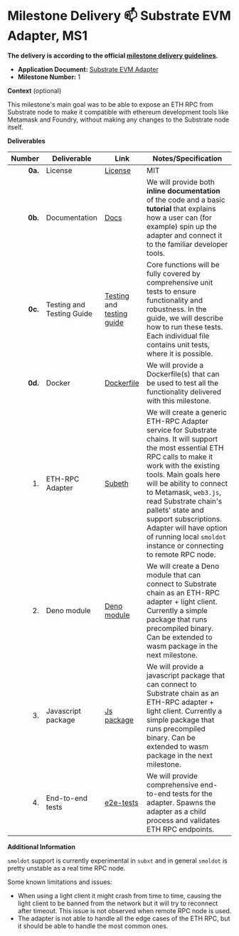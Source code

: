 # Milestone Delivery :mailbox: Substrate EVM Adapter, MS1

**The delivery is according to the official [milestone delivery guidelines](https://github.com/w3f/Grants-Program/blob/master/docs/Support%20Docs/milestone-deliverables-guidelines.md).**  

* **Application Document:** [Substrate EVM Adapter](https://github.com/w3f/Grants-Program/blob/master/applications/substrate-evm-adapter.md)
* **Milestone Number:** 1

**Context** (optional)

This milestone's main goal was to be able to expose an ETH RPC from Substrate node to make it compatible with ethereum development tools like Metamask and Foundry, without making any changes to the Substrate node itself.

**Deliverables**

| Number | Deliverable | Link | Notes/Specification |
| -----: | ----------- | ------------- | ------------- |
| **0a.** | License | [License](https://github.com/subclone/subeth/blob/main/LICENSE) | MIT |
| **0b.** | Documentation | [Docs](https://github.com/subclone/subeth/tree/main/docs) | We will provide both **inline documentation** of the code and a basic **tutorial** that explains how a user can (for example) spin up the adapter and connect it to the familiar developer tools. |
| **0c.** | Testing and Testing Guide | [Testing](https://github.com/subclone/subeth/blob/main/src/tests.rs) and [testing guide](https://github.com/subclone/subeth/blob/main/README.md) | Core functions will be fully covered by comprehensive unit tests to ensure functionality and robustness. In the guide, we will describe how to run these tests. Each individual file contains unit tests, where it is possible. |
| **0d.** | Docker | [Dockerfile](https://github.com/subclone/subeth/blob/main/Dockerfile) | We will provide a Dockerfile(s) that can be used to test all the functionality delivered with this milestone. |
| 1. | ETH-RPC Adapter | [Subeth](https://github.com/subclone/subeth/tree/main) | We will create a generic ETH-RPC Adapter service for Substrate chains. It will support the most essential ETH RPC calls to make it work with the existing tools. Main goals here will be ability to connect to Metamask, `web3.js`, read Substrate chain's pallets' state and support subscriptions. Adapter will have option of running local `smoldot` instance or connecting to remote RPC node. |
| 2. | Deno module | [Deno module](https://github.com/subclone/subeth/tree/main/packages/deno) | We will create a Deno module that can connect to Substrate chain as an ETH-RPC adapter + light client. Currently a simple package that runs precompiled binary. Can be extended to wasm package in the next milestone. |
| 3. | Javascript package | [Js package](https://github.com/subclone/subeth/tree/main/packages/js) | We will provide a javascript package that can connect to Substrate chain as an ETH-RPC adapter + light client. Currently a simple package that runs precompiled binary. Can be extended to wasm package in the next milestone. |
| 4. | End-to-end tests | [e2e-tests](https://github.com/subclone/subeth/blob/main/src/tests.rs) | We will provide comprehensive end-to-end tests for the adapter. Spawns the adapter as a child process and validates ETH RPC endpoints. |

**Additional Information**

`smoldot` support is currently experimental in `subxt` and in general `smoldot` is pretty unstable as a real time RPC node.

Some known limitations and issues:

- When using a light client it might crash from time to time, causing the light client to be banned from the network but it will try to reconnect after timeout. This issue is not observed when remote RPC node is used.
- The adapter is not able to handle all the edge cases of the ETH RPC, but it should be able to handle the most common ones.
